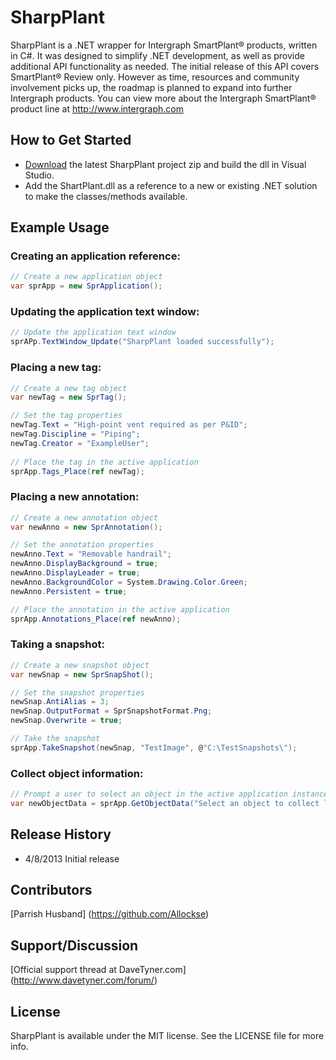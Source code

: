 # SharpPlant
SharpPlant is a .NET wrapper for Intergraph SmartPlant® products, written in C#.  It was designed to simplify .NET development, as well as provide additional API functionality as needed.  The initial release of this API covers SmartPlant® Review only.  However as time, resources and community involvement picks up, the roadmap is planned to expand into further Intergraph products.  You can view more about the Intergraph SmartPlant® product line at http://www.intergraph.com

## How to Get Started
- [Download](https://github.com/Allockse/SharpPlant/archive/master.zip) the latest SharpPlant project zip and build the dll in Visual Studio.
- Add the ShartPlant.dll as a reference to a new or existing .NET solution to make the classes/methods available.

## Example Usage
### Creating an application reference:
``` csharp
// Create a new application object
var sprApp = new SprApplication();

```

### Updating the application text window:
``` csharp
// Update the application text window
sprAPp.TextWindow_Update("SharpPlant loaded successfully");

```

### Placing a new tag:
``` csharp
// Create a new tag object
var newTag = new SprTag();

// Set the tag properties
newTag.Text = "High-point vent required as per P&ID";
newTag.Discipline = "Piping";
newTag.Creator = "ExampleUser";
            
// Place the tag in the active application
sprApp.Tags_Place(ref newTag);

```

### Placing a new annotation:
``` csharp
// Create a new annotation object
var newAnno = new SprAnnotation();

// Set the annotation properties
newAnno.Text = "Removable handrail";
newAnno.DisplayBackground = true;
newAnno.DisplayLeader = true;
newAnno.BackgroundColor = System.Drawing.Color.Green;
newAnno.Persistent = true;

// Place the annotation in the active application
sprApp.Annotations_Place(ref newAnno);

```

### Taking a snapshot:
``` csharp
// Create a new snapshot object
var newSnap = new SprSnapShot();

// Set the snapshot properties
newSnap.AntiAlias = 3;
newSnap.OutputFormat = SprSnapshotFormat.Png;
newSnap.Overwrite = true;

// Take the snapshot
sprApp.TakeSnapshot(newSnap, "TestImage", @"C:\TestSnapshots\");

```

### Collect object information:
``` csharp
// Prompt a user to select an object in the active application instance
var newObjectData = sprApp.GetObjectData("Select an object to collect label information");

```

## Release History
- 4/8/2013 Initial release

## Contributors
[Parrish Husband] (https://github.com/Allockse)

## Support/Discussion
[Official support thread at DaveTyner.com] (http://www.davetyner.com/forum/)

## License
SharpPlant is available under the MIT license. See the LICENSE file for more info.

